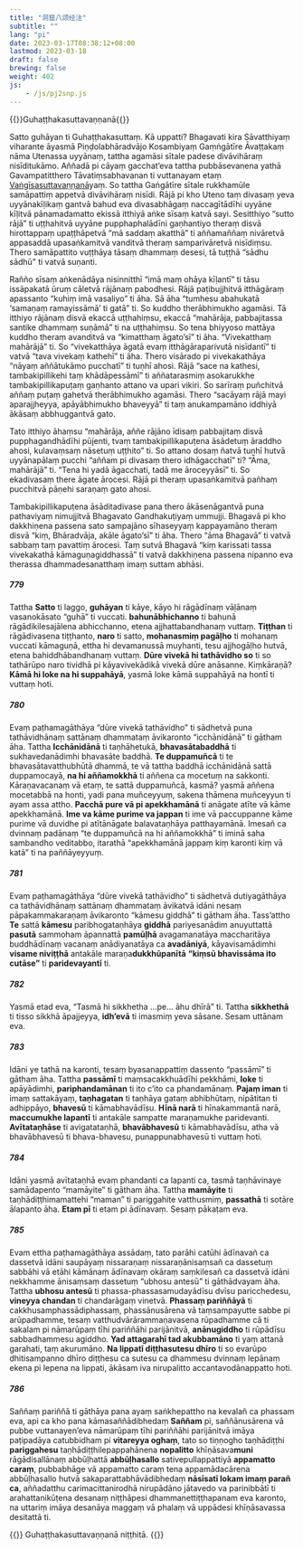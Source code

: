 ```yaml
---
title: "洞窟八颂经注"
subtitle: ""
lang: "pi"
date: 2023-03-17T08:38:12+08:00
lastmod: 2023-03-18
draft: false
brewing: false
weight: 402
js:
    - /js/pj2snp.js
---
```


{{<subtitle>}}Guhaṭṭhakasuttavaṇṇanā{{</subtitle>}}

Satto guhāyan ti Guhaṭṭhakasuttaṃ. Kā uppatti? Bhagavati kira Sāvatthiyaṃ viharante āyasmā Piṇḍolabhāradvājo Kosambiyaṃ Gaṃṅgātīre Āvaṭṭakaṃ nāma Utenassa uyyānaṃ, tattha agamāsi sītale padese divāvihāraṃ nisīditukāmo. Aññadā pi cāyaṃ gacchat’eva tattha pubbāsevanena yathā Gavampatitthero Tāvatiṃsabhavanan ti vuttanayam etaṃ [Vaṅgīsasuttavaṇṇanā](../212/)yaṃ. So tattha Gaṅgātīre sītale rukkhamūle samāpattiṃ appetvā divāvihāraṃ nisīdi. Rājā pi kho Uteno taṃ divasaṃ yeva uyyānakīḷikaṃ gantvā bahud eva divasabhāgaṃ naccagītādīhi uyyāne kīḷitvā pānamadamatto ekissā itthiyā aṅke sīsaṃ katvā sayi. Sesitthiyo “sutto rājā” ti uṭṭhahitvā uyyāne pupphaphalādīni gaṇhantiyo theraṃ disvā hirottappaṃ upaṭṭhāpetvā “mā saddaṃ akatthā” ti aññamaññaṃ nivāretvā appasaddā upasaṅkamitvā vanditvā theraṃ samparivāretvā nisīdiṃsu. Thero samāpattito vuṭṭhāya tāsaṃ dhammaṃ desesi, tā tuṭṭhā “sādhu sādhū” ti vatvā suṇanti.

Rañño sīsaṃ aṅkenādāya nisinnitthī “imā maṃ ohāya kīḷantī” ti tāsu issāpakatā ūruṃ cāletvā rājānaṃ pabodhesi. Rājā paṭibujjhitvā itthāgāraṃ apassanto “kuhiṃ imā vasaliyo” ti āha. Sā āha “tumhesu abahukatā ‘samaṇaṃ ramayissāmā’ ti gatā” ti. So kuddho therābhimukho agamāsi. Tā itthiyo rājānaṃ disvā ekaccā uṭṭhahiṃsu, ekaccā “mahārāja, pabbajitassa santike dhammaṃ suṇāmā” ti na uṭṭhahiṃsu. So tena bhiyyoso mattāya kuddho theraṃ avanditvā va “kimatthaṃ āgato’sī” ti āha. “Vivekatthaṃ mahārājā” ti. So “vivekatthāya āgatā evaṃ itthāgāraparivutā nisīdantī” ti vatvā “tava vivekaṃ kathehī” ti āha. Thero visārado pi vivekakathāya “nāyaṃ aññātukāmo pucchatī” ti tuṇhī ahosi. Rājā “sace na kathesi, tambakipillikehi taṃ khādāpessāmī” ti aññatarasmiṃ asokarukkhe tambakipillikapuṭaṃ gaṇhanto attano va upari vikiri. So sarīraṃ puñchitvā aññaṃ puṭaṃ gahetvā therābhimukho agamāsi. Thero “sacāyaṃ rājā mayi aparajjheyya, apāyābhimukho bhaveyyā” ti taṃ anukampamāno iddhiyā ākāsaṃ abbhuggantvā gato.

Tato itthiyo āhaṃsu “mahārāja, aññe rājāno īdisaṃ pabbajitaṃ disvā pupphagandhādīhi pūjenti, tvaṃ tambakipillikapuṭena āsādetuṃ āraddho ahosi, kulavaṃsaṃ nāsetuṃ uṭṭhito” ti. So attano dosaṃ ñatvā tuṇhī hutvā uyyānapālaṃ pucchi “aññam pi divasaṃ thero idhāgacchatī” ti? “Āma, mahārājā” ti. “Tena hi yadā āgacchati, tadā me āroceyyāsī” ti. So ekadivasaṃ there āgate ārocesi. Rājā pi theraṃ upasaṅkamitvā pañhaṃ pucchitvā pāṇehi saraṇaṃ gato ahosi.

Tambakipillikapuṭena āsāditadivase pana thero ākāsenāgantvā puna pathaviyaṃ nimujjitvā Bhagavato Gandhakuṭiyaṃ ummujji. Bhagavā pi kho dakkhiṇena passena sato sampajāno sīhaseyyaṃ kappayamāno theraṃ disvā “kiṃ, Bhāradvāja, akāle āgato’sī” ti āha. Thero “āma Bhagavā” ti vatvā sabbaṃ taṃ pavattiṃ ārocesi. Taṃ sutvā Bhagavā “kiṃ karissati tassa vivekakathā kāmaguṇagiddhassā” ti vatvā dakkhiṇena passena nipanno eva therassa dhammadesanatthaṃ imaṃ suttam abhāsi.

##### 779

Tattha **Satto** ti laggo, **guhāyan** ti kāye, kāyo hi rāgādīnaṃ vāḷānaṃ vasanokāsato “guhā” ti vuccati. **bahunābhichanno** ti bahunā rāgādikilesajālena abhicchanno, etena ajjhattabandhanaṃ vuttaṃ. **Tiṭṭhan** ti rāgādivasena tiṭṭhanto, **naro** ti satto, **mohanasmiṃ pagāḷho** ti mohanaṃ vuccati kāmaguṇā, ettha hi devamanussā muyhanti, tesu ajjhogāḷho hutvā, etena bahiddhābandhanaṃ vuttaṃ. **Dūre vivekā hi tathāvidho so** ti so tathārūpo naro tividhā pi kāyavivekādikā vivekā dūre anāsanne. Kiṃkāraṇā? **Kāmā hi loke na hi suppahāyā**, yasmā loke kāmā suppahāyā na hontī ti vuttaṃ hoti.

##### 780

Evaṃ paṭhamagāthāya “dūre vivekā tathāvidho” ti sādhetvā puna tathāvidhānaṃ sattānaṃ dhammataṃ āvikaronto “icchānidānā” ti gātham āha. Tattha **Icchānidānā** ti taṇhāhetukā, **bhavasātabaddhā** ti sukhavedanādimhi bhavasāte baddhā. **Te duppamuñcā** ti te bhavasātavatthubhūtā dhammā, te vā tattha baddhā icchānidānā sattā duppamocayā, **na hi aññamokkhā** ti aññena ca mocetuṃ na sakkonti. Kāraṇavacanaṃ vā etaṃ, te sattā duppamuñcā, kasmā? yasmā aññena mocetabbā na honti, yadi pana muñceyyuṃ, sakena thāmena muñceyyun ti ayam assa attho. **Pacchā pure vā pi apekkhamānā** ti anāgate atīte vā kāme apekkhamānā. **Ime va kāme purime va jappan** ti ime vā paccuppanne kāme purime vā duvidhe pi atītānāgate balavataṇhāya patthayamānā. Imesañ ca dvinnaṃ padānaṃ “te duppamuñcā na hi aññamokkhā” ti iminā saha sambandho veditabbo, itarathā “apekkhamānā jappaṃ kiṃ karonti kiṃ vā katā” ti na paññāyeyyuṃ.

##### 781

Evaṃ paṭhamagāthāya “dūre vivekā tathāvidho” ti sādhetvā dutiyagāthāya ca tathāvidhānaṃ sattānaṃ dhammataṃ āvikatvā idāni nesaṃ pāpakammakaraṇaṃ āvikaronto “kāmesu giddhā” ti gātham āha. Tass’attho **Te** sattā **kāmesu** paribhogataṇhāya **giddhā** pariyesanādim anuyuttattā **pasutā** sammoham āpannattā **pamūḷhā** avagamanatāya maccharitāya buddhādīnaṃ vacanaṃ anādiyanatāya ca **avadāniyā**, kāyavisamādimhi **visame niviṭṭhā** antakāle maraṇa**dukkhūpanītā** **“kiṃsū bhavissāma ito cutāse”** ti **paridevayantī** ti.

##### 782

Yasmā etad eva, “Tasmā hi sikkhetha …pe… āhu dhīrā” ti. Tattha **sikkhethā** ti tisso sikkhā āpajjeyya, **idh’evā** ti imasmiṃ yeva sāsane. Sesam uttānam eva.

##### 783

Idāni ye tathā na karonti, tesaṃ byasanappattiṃ dassento “passāmī” ti gātham āha. Tattha **passāmī** ti maṃsacakkhuādīhi pekkhāmi, **loke** ti apāyādimhi, **pariphandamānan** ti ito c’ito ca phandamānaṃ. **Pajaṃ iman** ti imaṃ sattakāyaṃ, **taṇhagatan** ti taṇhāya gataṃ abhibhūtaṃ, nipātitan ti adhippāyo, **bhavesū** ti kāmabhavādīsu. **Hīnā narā** ti hīnakammantā narā, **maccumukhe lapantī** ti antakāle sampatte maraṇamukhe paridevanti. **Avītataṇhāse** ti avigatataṇhā, **bhavābhavesū** ti kāmabhavādīsu, atha vā bhavābhavesū ti bhava-bhavesu, punappunabhavesū ti vuttaṃ hoti.

##### 784

Idāni yasmā avītataṇhā evaṃ phandanti ca lapanti ca, tasmā taṇhāvinaye samādapento “mamāyite” ti gātham āha. Tattha **mamāyite** ti taṇhādiṭṭhimamattehi “maman” ti pariggahite vatthusmiṃ, **passathā** ti sotāre ālapanto āha. **Etam pī** ti etam pi ādīnavaṃ. Sesaṃ pākaṭam eva.

##### 785

Evam ettha paṭhamagāthāya assādaṃ, tato parāhi catūhi ādīnavañ ca dassetvā idāni saupāyaṃ nissaraṇaṃ nissaraṇānisaṃsañ ca dassetuṃ sabbāhi vā etāhi kāmānaṃ ādīnavaṃ okāraṃ saṃkilesañ ca dassetvā idāni nekkhamme ānisaṃsaṃ dassetuṃ “ubhosu antesū” ti gāthādvayam āha. Tattha **ubhosu antesū** ti phassa-phassasamudayādīsu dvīsu paricchedesu, **vineyya chandan** ti chandarāgaṃ vinetvā. **Phassaṃ pariññāyā** ti cakkhusamphassādiphassaṃ, phassānusārena vā taṃsampayutte sabbe pi arūpadhamme, tesaṃ vatthudvārārammaṇavasena rūpadhamme cā ti sakalam pi nāmarūpaṃ tīhi pariññāhi parijānitvā, **anānugiddho** ti rūpādīsu sabbadhammesu agiddho. **Yad attagarahī tad akubbamāno** ti yaṃ attanā garahati, taṃ akurumāno. **Na lippatī diṭṭhasutesu dhīro** ti so evarūpo dhitisampanno dhīro diṭṭhesu ca sutesu ca dhammesu dvinnaṃ lepānaṃ ekena pi lepena na lippati, ākāsam iva nirupalitto accantavodānappatto hoti.

##### 786

Saññaṃ pariññā ti gāthāya pana ayaṃ saṅkhepattho na kevalañ ca phassam eva, api ca kho pana kāmasaññādibhedaṃ **Saññam** pi, saññānusārena vā pubbe vuttanayen’eva nāmarūpaṃ tīhi pariññāhi parijānitvā imāya paṭipadāya catubbidham pi **vitareyya oghaṃ**, tato so tiṇṇogho taṇhādiṭṭhi **pariggahesu** taṇhādiṭṭhilepappahānena **nopalitto** khīṇāsava**muni** rāgādisallānaṃ abbūḷhattā **abbūḷhasallo** sativepullappattiyā **appamatto caraṃ**, pubbabhāge vā appamatto caraṃ tena appamādacārena abbūḷhasallo hutvā sakaparattabhāvādibhedaṃ **nāsīsatī lokam imaṃ parañ ca**, aññadatthu carimacittanirodhā nirupādāno jātavedo va parinibbātī ti arahattanikūṭena desanaṃ niṭṭhāpesi dhammanettiṭṭhapanam eva karonto, na uttariṃ imāya desanāya maggaṃ vā phalaṃ vā uppādesi khīṇāsavassa desitattā ti.

{{<eof>}}
    Guhaṭṭhakasuttavaṇṇanā niṭṭhitā.
{{</eof>}}